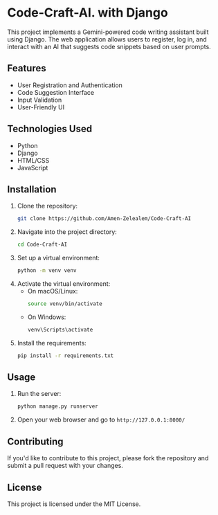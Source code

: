 #  Code-Craft-AI. with Django

This project implements a Gemini-powered code writing assistant built using Django. The web application allows users to register, log in, and interact with an AI that suggests code snippets based on user prompts.

## Features

- User Registration and Authentication
- Code Suggestion Interface
- Input Validation
- User-Friendly UI

## Technologies Used

- Python
- Django
- HTML/CSS
- JavaScript

## Installation

1. Clone the repository:
    ```bash
    git clone https://github.com/Amen-Zelealem/Code-Craft-AI
    ```
2. Navigate into the project directory:
    ```bash
    cd Code-Craft-AI
    ```
3. Set up a virtual environment:
    ```bash
    python -m venv venv
    ```
4. Activate the virtual environment:
    - On macOS/Linux:
        ```bash
        source venv/bin/activate
        ```
    - On Windows:
        ```bash
        venv\Scripts\activate
        ```
5. Install the requirements:
    ```bash
    pip install -r requirements.txt
    ```

## Usage

1. Run the server:
    ```bash
    python manage.py runserver
    ```
2. Open your web browser and go to `http://127.0.0.1:8000/`

## Contributing

If you'd like to contribute to this project, please fork the repository and submit a pull request with your changes.

## License

This project is licensed under the MIT License.